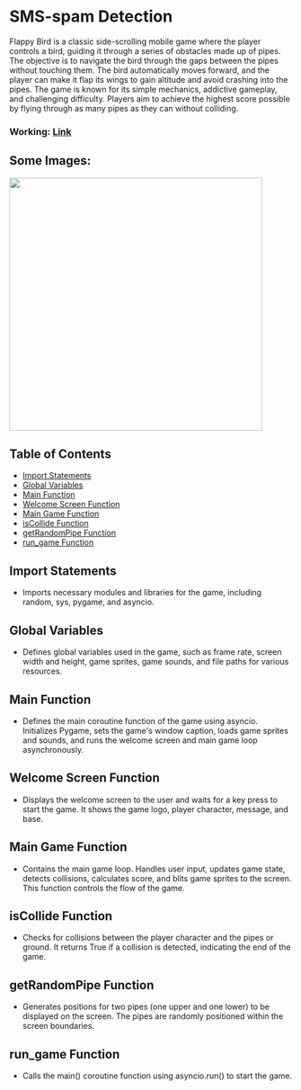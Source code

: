 # SMS-spam Detection
Flappy Bird is a classic side-scrolling mobile game where the player controls a bird, guiding it through a series of obstacles made up of pipes. The objective is to navigate the bird through the gaps between the pipes without touching them. The bird automatically moves forward, and the player can make it flap its wings to gain altitude and avoid crashing into the pipes. The game is known for its simple mechanics, addictive gameplay, and challenging difficulty. Players aim to achieve the highest score possible by flying through as many pipes as they can without colliding.

### Working: [Link](https://www.linkedin.com/posts/anujbisht78_machinelearning-datascience-nltk-activity-7173168627888709632-2OIw?utm_source=share&utm_medium=member_android)
## Some Images:
<img width="450px;" src="https://i.im.ge/2024/03/12/RasIzX.SMS.jpg"/>


## Table of Contents
- [Import Statements](#import-statements)
- [Global Variables](#global-variables)
- [Main Function](#main-function)
- [Welcome Screen Function](#welcome-screen-function)
- [Main Game Function](#main-game-function)
- [isCollide Function](#iscollide-function)
- [getRandomPipe Function](#getrandompipe-function)
- [run_game Function](#run-game-function)

## Import Statements
- Imports necessary modules and libraries for the game, including random, sys, pygame, and asyncio.
  
## Global Variables
- Defines global variables used in the game, such as frame rate, screen width and height, game sprites, game sounds, and file paths for various resources.

## Main Function
- Defines the main coroutine function of the game using asyncio. Initializes Pygame, sets the game's window caption, loads game sprites and sounds, and runs the welcome screen and main game loop asynchronously.

## Welcome Screen Function
- Displays the welcome screen to the user and waits for a key press to start the game. It shows the game logo, player character, message, and base.

## Main Game Function
- Contains the main game loop. Handles user input, updates game state, detects collisions, calculates score, and blits game sprites to the screen. This function controls the flow of the game.

## isCollide Function
- Checks for collisions between the player character and the pipes or ground. It returns True if a collision is detected, indicating the end of the game.

## getRandomPipe Function
- Generates positions for two pipes (one upper and one lower) to be displayed on the screen. The pipes are randomly positioned within the screen boundaries.

## run_game Function
- Calls the main() coroutine function using asyncio.run() to start the game.
